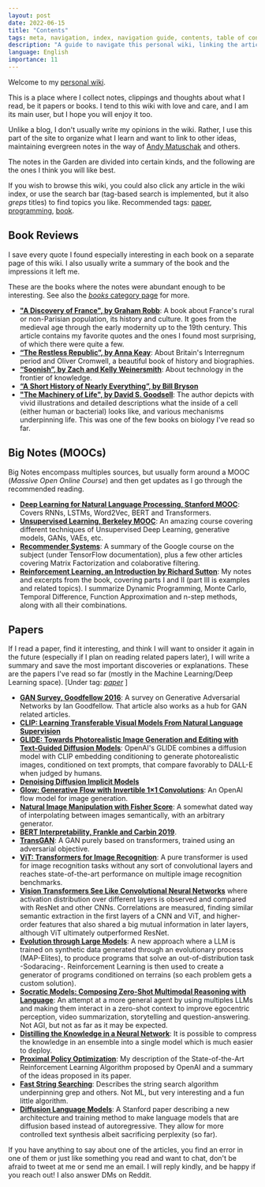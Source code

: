 ```yaml
---
layout: post
date: 2022-06-15
title: "Contents"
tags: meta, navigation, index, navigation guide, contents, table of contents
description: "A guide to navigate this personal wiki, linking the articles by type or category."
language: English
importance: 11
---
```


Welcome to my [personal wiki](/wiki/).

This is a place where I collect notes, clippings and thoughts about what I read, be it papers or books. I tend to this wiki with love and care, and I am its main user, but I hope you will enjoy it too. 

Unlike a blog, I don't usually write my opinions in the wiki. Rather, I use this part of the site to organize what I learn and want to link to other ideas, maintaining evergreen notes in the way of [Andy Matuschak](https://notes.andymatuschak.org/Evergreen_notes) and others.

The notes in the Garden are divided into certain kinds, and the following are the ones I think you will like best.

If you wish to browse this wiki, you could also click any article in the wiki index, or use the search bar (tag-based search is implemented, but it also _greps_ titles) to find topics you like. Recommended tags: [paper](/tagged?q=paper), [programming](/tagged?q=programming), [book](/tagged?q=book).

## Book Reviews

I save every quote I found especially interesting in each book on a separate page of this wiki. I also usually write a summary of the book and the impressions it left me. 

These are the books where the notes were abundant enough to be interesting. See also the [_books_ category page](/tagged?q=books) for more.

- **["A Discovery of France", by Graham Robb](/wiki/a-discovery-of-france)**: A book about France's rural or non-Parisian population, its history and culture. It goes from the medieval age through the early modernity up to the 19th century. This article contains my favorite quotes and the ones I found most surprising, of which there were quite a few.
- **[“The Restless Republic”, by Anna Keay](/wiki/the-restless-republic)**: About Britain's Interregnum period and Oliver Cromwell, a beautiful book of history and biographies.
- **[“Soonish”, by Zach and Kelly Weinersmith](/wiki/soonish)**: About technology in the frontier of knowledge.
- **[“A Short History of Nearly Everything”, by Bill Bryson](/wiki/a-short-history-of-nearly-everything)**
- **["The Machinery of Life", by David S. Goodsell](/wiki/the-machinery-of-life)**: The author depicts with vivid illustrations and detailed descriptions what the inside of a cell (either human or bacterial) looks like, and various mechanisms underpinning life. This was one of the few books on biology I've read so far.

## Big Notes (MOOCs)

Big Notes encompass multiples sources, but usually form around a MOOC (_Massive Open Online Course_) and then get updates as I go through the recommended reading.

- **[Deep Learning for Natural Language Processing, Stanford MOOC](/wiki/deep-learning-NLP)**: Covers RNNs, LSTMs, Word2Vec, BERT and Transformers.
- **[Unsupervised Learning, Berkeley MOOC](/wiki/unsupervised-learning-berkeley)**: An amazing course covering different techniques of Unsupervised Deep Learning, generative models, GANs, VAEs, etc.
- **[Recommender Systems](/wiki/recommender-systems)**: A summary of the Google course on the subject (under TensorFlow documentation), plus a few other articles covering Matrix Factorization and colaborative filtering.
- **[Reinforcement Learning, an Introduction by Richard Sutton](/wiki/reinforcement-learning-sutton)**: My notes and excerpts from the book, covering parts I and II (part III is examples and related topics). I summarize Dynamic Programming, Monte Carlo, Temporal Difference, Function Approximation and n-step methods, along with all their combinations.

## Papers

If I read a paper, find it interesting, and think I will want to onsider it again in the future (especially if I plan on reading related papers later), I will write a summary and save the most important discoveries or explanations. These are the papers I've read so far (mostly in the Machine Learning/Deep Learning space). \[Under tag: _[paper](/tagged?q=paper)_ ]

- **[GAN Survey, Goodfellow 2016](/wiki/GAN)**: A survey on Generative Adversarial Networks by Ian Goodfellow. That article also works as a hub for GAN related articles.
- **[CLIP: Learning Transferable Visual Models From Natural Language Supervision](/wiki/clip)**
- **[GLIDE: Towards Photorealistic Image Generation and Editing with Text-Guided Diffusion Models](/wiki/glide)**: OpenAI's GLIDE combines a diffusion model with CLIP embedding conditioning to generate photorealistic images, conditioned on text prompts, that compare favorably to DALL-E when judged by humans.
- **[Denoising Diffusion Implicit Models](/wiki/ddim)**
- **[Glow: Generative Flow with Invertible 1×1 Convolutions](/wiki/flow-based-models-glow)**: An OpenAI flow model for image generation.  
- **[Natural Image Manipulation with Fisher Score](/wiki/natural-image-manipulation-fisher-score)**: A somewhat dated way of interpolating between images semantically, with an arbitrary generator.
- **[BERT Interpretability, Frankle and Carbin 2019](/wiki/bert-interpretability)**.
- **[TransGAN](/wiki/transGAN)**: A GAN purely based on transformers, trained using an adversarial objective.
- **[ViT: Transformers for Image Recognition](/wiki/visual-transformer)**: A pure transformer is used for image recognition tasks without any sort of convolutional layers and reaches state-of-the-art performance on multiple image recognition benchmarks.
- **[Vision Transformers See Like Convolutional Neural Networks](/wiki/visual-transformer)** where activation distribution over different layers is observed and compared with ResNet and other CNNs. Correlations are measured, finding similar semantic extraction in the first layers of a CNN and ViT, and higher-order features that also shared a big mutual information in later layers, although ViT ultimately outperformed ResNet.
- **[Evolution through Large Models](/wiki/evolution-through-large-models)**: A new approach where a LLM is trained on synthetic data generated through an evolutionary process (MAP-Elites), to produce programs that solve an out-of-distribution task -Sodaracing-. Reinforcement Learning is then used to create a generator of programs conditioned on terrains (so each problem gets a custom solution).
- **[Socratic Models: Composing Zero-Shot Multimodal Reasoning with Language](/wiki/socratic-models)**: An attempt at a more general agent by using multiples LLMs and making them interact in a zero-shot context to improve egocentric perception, video summarization, storytelling and question-answering. Not AGI, but not as far as it may be expected.
- **[Distilling the Knowledge in a Neural Network](/wiki/distilling-knowledge-nn)**: It is possible to compress the knowledge in an ensemble into a single model which is much easier to deploy.
- **[Proximal Policy Optimization](/wiki/proximal-policy-optimization)**: My description of the State-of-the-Art Reinforcement Learning Algorithm proposed by OpenAI and a summary of the ideas proposed in its paper.
- **[Fast String Searching](/wiki/fast-string-searching)**: Describes the string search algorithm underpinning grep and others. Not ML, but very interesting and a fun little algorithm.
- **[Diffusion Language Models](/wiki/diffusion-LM)**: A Stanford paper describing a new architecture and training method to make language models that are diffusion based instead of autoregressive. They allow for more controlled text synthesis albeit sacrificing perplexity (so far).

If you have anything to say about one of the articles, you find an error in one of them or just like something you read and want to chat, don't be afraid to tweet at me or send me an email. I will reply kindly, and be happy if you reach out! I also answer DMs on Reddit.
